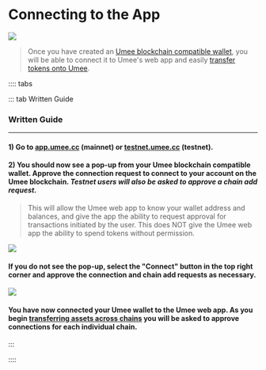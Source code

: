 # Connecting to the App

![](/bg/connecting-1.png)

> Once you have created an [Umee blockchain compatible wallet](/users/getting-started/creating-wallet.html#creating-an-umee-blockchain-compatible-wallet), you will be able to connect it to Umee's web app and easily [transfer tokens onto Umee](/users/using-the-web-app/transferring-tokens).

:::: tabs

::: tab Written Guide

### Written Guide

****

#### 1) Go to [app.umee.cc](https://app.umee.cc/) (mainnet) or [testnet.umee.cc](https://testnet.umee.cc/) (testnet).

#### 2) You should now see a pop-up from your Umee blockchain compatible wallet. Approve the connection request to connect to your account on the Umee blockchain. *Testnet users will also be asked to approve a chain add request.*

> This will allow the Umee web app to know your wallet address and balances, and give the app the ability to request approval for transactions initiated by the user. This does NOT give the Umee web app the ability to spend tokens without permission.

![](/bg/approve-connection.png)

#### If you do not see the pop-up, select the "Connect" button in the top right corner and approve the connection and chain add requests as necessary.

![](/bg/connecting-2.png)

#### You have now connected your Umee wallet to the Umee web app. As you begin [transferring assets across chains](/users/using-the-web-app/transferring-tokens) you will be asked to approve connections for each individual chain.

:::

::::